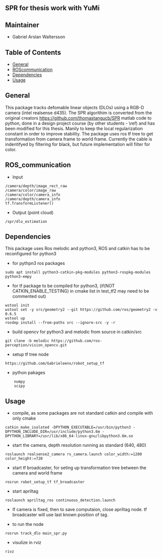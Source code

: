 ## SPR for thesis work with YuMi 

## Maintainer 
* Gabriel Arslan Waltersson

## Table of Contents
* [General](#general)
* [ROScommunication](#ros_communication)
* [Dependencies](#dependencies)
* [Usage](#usage)

## General
This package tracks defomable linear objects (DLOs) using a RGB-D camera (intel realsense d435). The SPR algorithim is converted from the original creators https://github.com/thomastangucb/SPR matlab code to python, done in a design project course (by other students - \ref) and has been modified for this thesis. Manily to keep the local regularization constant in order to improve stability. The package uses ros tf tree to get transformation from camera frame to world frame. Currently the cable is indentifyed by filtering for black, but future  implementation will filter for color.      

## ROS_communication
* Input
```
/camera/depth/image_rect_raw
/camera/color/image_raw
/camera/color/camera_info
/camera/depth/camera_info
tf.TransformListener()
```
* Output (point cloud)
```
/spr/dlo_estimation
```


## Dependencies
This package uses Ros melodic and python3, ROS and catkin has to be reconfigured for python3
* for pythpn3 ros packages 
```
sudo apt install python3-catkin-pkg-modules python3-rospkg-modules python3-empy
```
* for tf package to be compiled for python3, (if(NOT CATKIN_ENABLE_TESTING) in cmake list in test_tf2 may need to be commented out)
```
wstool init
wstool set -y src/geometry2 --git https://github.com/ros/geometry2 -v 0.6.5
wstool up
rosdep install --from-paths src --ignore-src -y -r
```
* build opencv for python3 and melodic from source in catkin/src
```
git clone -b melodic https://github.com/ros-perception/vision_opencv.git
```
* setup tf tree node
```
https://github.com/Gabrieleenx/robot_setup_tf
```

* python pakages
``` 
    numpy
    scipy
```

## Usage
* compile, as some packages are not standard catkin and compile with only cmake
``` 
catkin_make_isolated -DPYTHON_EXECUTABLE=/usr/bin/python3 -DPYTHON_INCLUDE_DIR=/usr/include/python3.6m -DPYTHON_LIBRARY=/usr/lib/x86_64-linux-gnu/libpython3.6m.so
``` 

* start the camera, depth resolution running as standard (640, 480)
``` 
roslaunch realsense2_camera rs_camera.launch color_width:=1280 color_height:=720
``` 
* start tf broadcaster, for seting up transformation tree between the camera and world frame
``` 
rosrun robot_setup_tf tf_broadcaster
``` 

* start apriltag
``` 
roslaunch apriltag_ros continuous_detection.launch
``` 

* If camera is fixed, then to save computaion, close apriltag node. tf broadcaster will use last known position of tag. 

* to run the node
``` 
rosrun track_dlo main_spr.py
``` 

* visulize in rviz
```
rivz 
``` 
